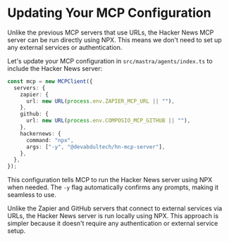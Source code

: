 # Updating Your MCP Configuration

Unlike the previous MCP servers that use URLs, the Hacker News MCP server can be run directly using NPX. This means we don't need to set up any external services or authentication.

Let's update your MCP configuration in `src/mastra/agents/index.ts` to include the Hacker News server:

```typescript
const mcp = new MCPClient({
  servers: {
    zapier: {
      url: new URL(process.env.ZAPIER_MCP_URL || ""),
    },
    github: {
      url: new URL(process.env.COMPOSIO_MCP_GITHUB || ""),
    },
    hackernews: {
      command: "npx",
      args: ["-y", "@devabdultech/hn-mcp-server"],
    },
  },
});
```

This configuration tells MCP to run the Hacker News server using NPX when needed. The `-y` flag automatically confirms any prompts, making it seamless to use.

Unlike the Zapier and GitHub servers that connect to external services via URLs, the Hacker News server is run locally using NPX. This approach is simpler because it doesn't require any authentication or external service setup.
